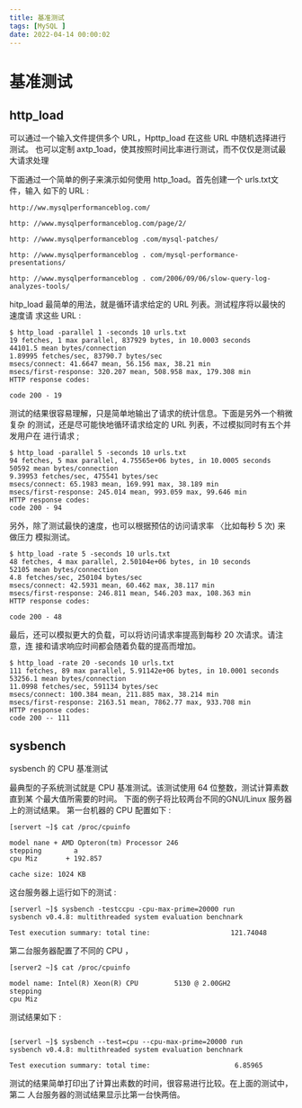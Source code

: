 ```yaml
---
title: 基准测试
tags: [MySQL ]
date: 2022-04-14 00:00:02
---
```

# 基准测试
## http_load
可以通过一个输入文件提供多个 URL，Hpttp_load 在这些 URL 中随机选择进行测试。
也可以定制 axtp_1oad，使其按照时间比率进行测试，而不仅仅是测试最大请求处理

下面通过一个简单的例子来演示如何使用 http_1oad。首先创建一个 urls.txt文件，输入
如下的 URL :
```
http://ww.mysqlperformanceblog.com/

http: //www.mysqlperformanceblog.com/page/2/

http: //www.mysqlperformanceblog .com/mysql-patches/

http: //www.mysqlperformanceblog . com/mysql-performance-presentations/

http: //www.mysqlperformanceblog . com/2006/09/06/slow-query-log-analyzes-tools/
```

hitp_load 最简单的用法，就是循环请求给定的 URL 列表。测试程序将以最快的速度请
求这些 URL :

```
$ http_load -parallel 1 -seconds 10 urls.txt
19 fetches, 1 max parallel, 837929 bytes, in 10.0003 seconds
44101.5 mean bytes/connection
1.89995 fetches/sec, 83790.7 bytes/sec
msecs/connect: 41.6647 mean, 56.156 max, 38.21 min
msecs/first-response: 320.207 mean, 508.958 max, 179.308 min
HTTP response codes:

code 200 - 19
```

测试的结果很容易理解，只是简单地输出了请求的统计信息。下面是另外一个稍微复杂
的测试，还是尽可能快地循环请求给定的 URL 列表，不过模拟同时有五个并发用户在
进行请求 ;

```
$ http_load -parallel 5 -seconds 10 urls.txt
94 fetches, 5 max parallel, 4.75565e+06 bytes, in 10.0005 seconds
50592 mean bytes/connection
9.39953 fetches/sec, 475541 bytes/sec
msecs/connect: 65.1983 mean, 169.991 max, 38.189 min
msecs/first-response: 245.014 mean, 993.059 max, 99.646 min
HTTP response codes:
code 200 - 94
```

另外，除了测试最快的速度，也可以根据预估的访问请求率 〈比如每秒 5 次) 来做压力
模拟测试。

```
$ http_load -rate 5 -seconds 10 urls.txt
48 fetches, 4 max parallel, 2.50104e+06 bytes, in 10 seconds
52105 mean bytes/connection
4.8 fetches/sec, 250104 bytes/sec
msecs/connect: 42.5931 mean, 60.462 max, 38.117 min
msecs/first-response: 246.811 mean, 546.203 max, 108.363 min
HTTP response codes:

code 200 - 48
```

最后，还可以模拟更大的负载，可以将访问请求率提高到每秒 20 次请求。请注意，连
接和请求响应时间都会随着负载的提高而增加。

```
$ http_load -rate 20 -seconds 10 urls.txt
111 fetches, 89 max parallel, 5.91142e+06 bytes, in 10.0001 seconds
53256.1 mean bytes/connection
11.0998 fetches/sec, 591134 bytes/sec
msecs/connect: 100.384 mean, 211.885 max, 38.214 min
msecs/first-response: 2163.51 mean, 7862.77 max, 933.708 min
HTTP response codes:
code 200 -- 111
```

## sysbench
sysbench 的 CPU 基准测试

最典型的子系统测试就是 CPU 基准测试。该测试使用 64 位整数，测试计算素数直到某
个最大值所需要的时间。 下面的例子将比较两台不同的GNU/Linux 服务器上的测试结果。
第一台机器的 CPU 配置如下 :
```
[servert ~]$ cat /proc/cpuinfo

model nane + AMD Opteron(tm) Processor 246
stepping        a
cpu Miz       + 192.857

cache size: 1024 KB
```
这台服务器上运行如下的测试 :
```
[serverl ~]$ sysbench -testccpu -cpu-max-prime=20000 run
sysbench v0.4.8: multithreaded system evaluation benchnark

Test execution summary: total tine:                    121.74048
```
第二台服务器配置了不同的 CPU ，
```
[server2 ~]$ cat /proc/cpuinfo

model name: Intel(R) Xeon(R) CPU         5130 @ 2.00GH2
stepping
cpu Miz
```
测试结果如下 :
```

[serverl ~]$ sysbench --test=cpu --cpu-max-prime=20000 run
sysbench v0.4.8: multithreaded system evaluation benchnark

Test execution summary: total time:                     6.85965
```
测试的结果简单打印出了计算出素数的时间，很容易进行比较。在上面的测试中，第二
人台服务器的测试结果显示比第一台快两倍。